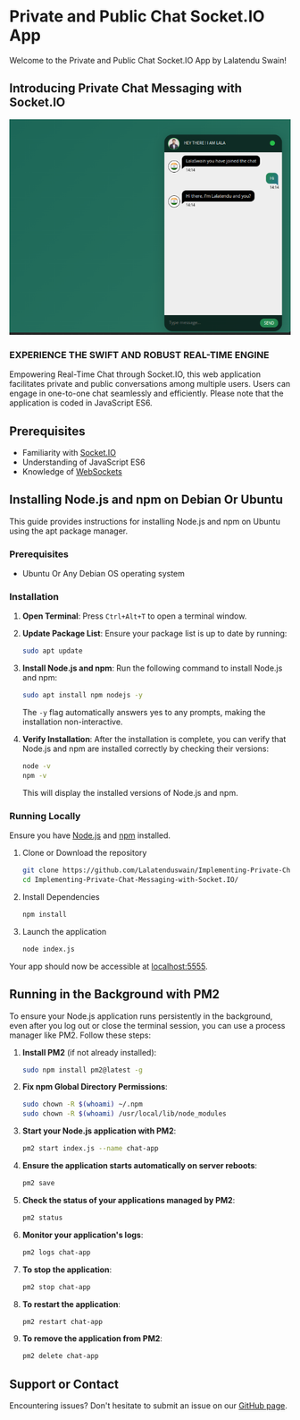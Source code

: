 # Private and Public Chat Socket.IO App

Welcome to the Private and Public Chat Socket.IO App by Lalatendu Swain!

## Introducing Private Chat Messaging with Socket.IO

![Chat App Screenshot](https://raw.githubusercontent.com/Lalatenduswain/Implementing-Private-Chat-Messaging-with-Socket.IO/master/public/img/chat-app.png "Chat")

### EXPERIENCE THE SWIFT AND ROBUST REAL-TIME ENGINE

Empowering Real-Time Chat through Socket.IO, this web application facilitates private and public conversations among multiple users. Users can engage in one-to-one chat seamlessly and efficiently. Please note that the application is coded in JavaScript ES6.

## Prerequisites

- Familiarity with [Socket.IO](https://socket.io/)
- Understanding of JavaScript ES6
- Knowledge of [WebSockets](https://developer.mozilla.org/en-US/docs/Web/API/WebSockets_API/Writing_WebSocket_client_applications)

## Installing Node.js and npm on Debian Or Ubuntu
This guide provides instructions for installing Node.js and npm on Ubuntu using the apt package manager.

### Prerequisites

- Ubuntu Or Any Debian OS operating system

### Installation

1. **Open Terminal**: Press `Ctrl+Alt+T` to open a terminal window.

2. **Update Package List**: Ensure your package list is up to date by running:

    ```bash
    sudo apt update
    ```

3. **Install Node.js and npm**: Run the following command to install Node.js and npm:

    ```bash
    sudo apt install npm nodejs -y
    ```

    The `-y` flag automatically answers yes to any prompts, making the installation non-interactive.

4. **Verify Installation**: After the installation is complete, you can verify that Node.js and npm are installed correctly by checking their versions:

    ```bash
    node -v
    npm -v
    ```

    This will display the installed versions of Node.js and npm.

### Running Locally

Ensure you have [Node.js](https://nodejs.org/) and [npm](https://www.npmjs.com/) installed.

1. Clone or Download the repository

    ```bash
    git clone https://github.com/Lalatenduswain/Implementing-Private-Chat-Messaging-with-Socket.IO.git
    cd Implementing-Private-Chat-Messaging-with-Socket.IO/
    ```

2. Install Dependencies

    ```bash
    npm install
    ```

3. Launch the application

    ```bash
    node index.js
    ```

Your app should now be accessible at [localhost:5555](http://localhost:5555/).

## Running in the Background with PM2

To ensure your Node.js application runs persistently in the background, even after you log out or close the terminal session, you can use a process manager like PM2. Follow these steps:

1. **Install PM2** (if not already installed):

    ```bash
    sudo npm install pm2@latest -g
    ```

2. **Fix npm Global Directory Permissions**:

    ```bash
    sudo chown -R $(whoami) ~/.npm
    sudo chown -R $(whoami) /usr/local/lib/node_modules
    ```

3. **Start your Node.js application with PM2**:

    ```bash
    pm2 start index.js --name chat-app
    ```

4. **Ensure the application starts automatically on server reboots**:

    ```bash
    pm2 save
    ```

5. **Check the status of your applications managed by PM2**:

    ```bash
    pm2 status
    ```

6. **Monitor your application's logs**:

    ```bash
    pm2 logs chat-app
    ```

7. **To stop the application**:

    ```bash
    pm2 stop chat-app
    ```

8. **To restart the application**:

    ```bash
    pm2 restart chat-app
    ```

9. **To remove the application from PM2**:

    ```bash
    pm2 delete chat-app
    ```

## Support or Contact

Encountering issues? Don't hesitate to submit an issue on our [GitHub page](https://github.com/Lalatenduswain/Implementing-Private-Chat-Messaging-with-Socket.IO/issues).
